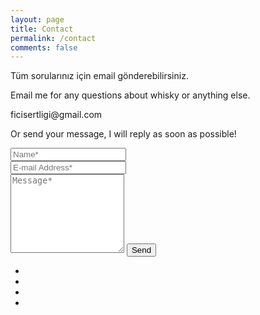 ```yaml
---
layout: page
title: Contact
permalink: /contact
comments: false
---
```


<form action="{{site.formspree_io_endpoint}}" method="POST">
<p class="mb-4">Tüm sorularınız için email gönderebilirsiniz.</p>    
<p class="mb-4">Email me for any questions about whisky or anything else.</p>
<p class="mb-4">ficisertligi@gmail.com</p>
<p class="mb-4">Or send your message, I will reply as soon as possible!</p>
<div class="form-group row">
<div class="col-md-6">
<input class="form-control" type="text" name="name" placeholder="Name*" required>
</div>
<div class="col-md-6">
<input class="form-control" type="email" name="_replyto" placeholder="E-mail Address*" required>
</div>
</div>
<textarea rows="8" class="form-control mb-3" name="message" placeholder="Message*" required></textarea>    
<input class="btn btn-dark" type="submit" value="Send">
</form>

<div class="share">
    <ul>
        <li class="ml-1 mr-1">
            <a target="_blank" href="https://www.instagram.com/brutdefut">
                <i class="fab fa-instagram"></i>
            </a>
        </li>
        <li class="ml-1 mr-1">
            <a target="_blank" href="https://www.twitter.com/ficisertligi">
                <i class="fab fa-twitter"></i>
            </a>
        </li>
        <li class="ml-1 mr-1">
            <a target="_blank" href="https://www.facebook.com/brut.defut.3">
                <i class="fab fa-facebook-f"></i>
            </a>
        </li>
        <li class="ml-1 mr-1">
            <a target="_blank" href="https://www.pinterest.com/ficisertligi">
                <i class="fab fa-pinterest-p"></i>
            </a>
        </li>
    </ul>
</div>
